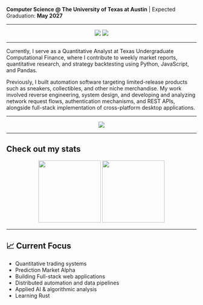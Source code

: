 **Computer Science @ The University of Texas at Austin** | Expected Graduation: **May 2027**  

---

<p align="center">
  <a href="mailto:miller@millervargas.com"><img src="https://img.shields.io/badge/Email-D14836?style=for-the-badge&logo=gmail&logoColor=white" /></a>
  <a href="https://linkedin.com/in/millervargas"><img src="https://img.shields.io/badge/LinkedIn-0077B5?style=for-the-badge&logo=linkedin&logoColor=white" /></a>
</p>

---
 
Currently, I serve as a Quantitative Analyst at Texas Undergraduate Computational Finance, where I contribute to weekly market reports, quantitative research, and strategy backtesting using Python, JavaScript, and Pandas.

Previously, I built automation software targeting limited-release products such as sneakers, collectibles, and other niche merchandise.
My work involved reverse engineering, system design, and developing and analyzing network request flows, authentication mechanisms, and REST APIs, alongside full-stack implementation of cross-platform desktop applications.

---

<p align="center">
  <img src="https://skillicons.dev/icons?i=python,js,java,c,react,nextjs,nodejs,electron,html,css,cloudflare,mongodb,supabase,git,github,vercel,heroku" />
</p>

---

## Check out my stats

<p align="center">
  <img height="165" src="https://github-readme-stats.vercel.app/api?username=millervargas&show_icons=true&theme=tokyonight&count_private=true" />
  <img height="165" src="https://github-readme-stats.vercel.app/api/top-langs/?username=millervargas&layout=compact&theme=tokyonight" />
</p>

---

## 📈 Current Focus
- Quantitative trading systems
- Prediction Market Alpha
- Building Full-stack web applications 
- Distributed automation and data pipelines  
- Applied AI & algorithmic analysis  
- Learning Rust
